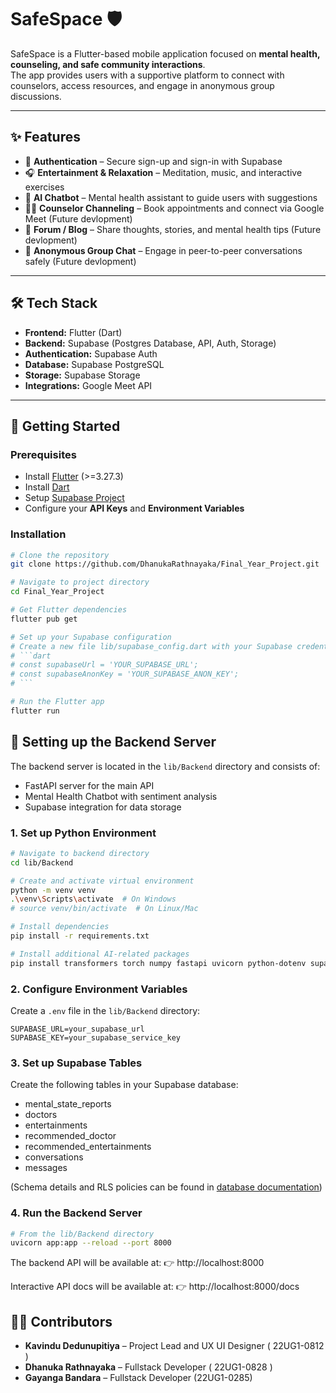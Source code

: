 # SafeSpace 🛡️

SafeSpace is a Flutter-based mobile application focused on **mental health, counseling, and safe community interactions**.  
The app provides users with a supportive platform to connect with counselors, access resources, and engage in anonymous group discussions.  

---

## ✨ Features

- 🔐 **Authentication** – Secure sign-up and sign-in with Supabase
- 🎧 **Entertainment & Relaxation** – Meditation, music, and interactive exercises  
- 🤖 **AI Chatbot** – Mental health assistant to guide users with suggestions   
- 👨‍⚕️ **Counselor Channeling** – Book appointments and connect via Google Meet (Future devlopment) 
- 📝 **Forum / Blog** – Share thoughts, stories, and mental health tips  (Future devlopment) 
- 💬 **Anonymous Group Chat** – Engage in peer-to-peer conversations safely  (Future devlopment) 


---

## 🛠️ Tech Stack

- **Frontend:** Flutter (Dart)  
- **Backend:** Supabase (Postgres Database, API, Auth, Storage)  
- **Authentication:** Supabase Auth  
- **Database:** Supabase PostgreSQL  
- **Storage:** Supabase Storage  
- **Integrations:** Google Meet API  

---

## 🚀 Getting Started

### Prerequisites
- Install [Flutter](https://docs.flutter.dev/get-started/install) (>=3.27.3)  
- Install [Dart](https://dart.dev/get-dart)  
- Setup [Supabase Project](https://supabase.com/)  
- Configure your **API Keys** and **Environment Variables**  

### Installation
```bash
# Clone the repository
git clone https://github.com/DhanukaRathnayaka/Final_Year_Project.git

# Navigate to project directory
cd Final_Year_Project

# Get Flutter dependencies
flutter pub get

# Set up your Supabase configuration
# Create a new file lib/supabase_config.dart with your Supabase credentials:
# ```dart
# const supabaseUrl = 'YOUR_SUPABASE_URL';
# const supabaseAnonKey = 'YOUR_SUPABASE_ANON_KEY';
# ```

# Run the Flutter app
flutter run
```

## 🤖 Setting up the Backend Server

The backend server is located in the `lib/Backend` directory and consists of:
- FastAPI server for the main API
- Mental Health Chatbot with sentiment analysis
- Supabase integration for data storage

### 1. Set up Python Environment

```bash
# Navigate to backend directory
cd lib/Backend

# Create and activate virtual environment
python -m venv venv
.\venv\Scripts\activate  # On Windows
# source venv/bin/activate  # On Linux/Mac

# Install dependencies
pip install -r requirements.txt

# Install additional AI-related packages
pip install transformers torch numpy fastapi uvicorn python-dotenv supabase
```

### 2. Configure Environment Variables

Create a `.env` file in the `lib/Backend` directory:
```env
SUPABASE_URL=your_supabase_url
SUPABASE_KEY=your_supabase_service_key
```

### 3. Set up Supabase Tables

Create the following tables in your Supabase database:
- mental_state_reports
- doctors
- entertainments
- recommended_doctor
- recommended_entertainments
- conversations
- messages

(Schema details and RLS policies can be found in [database documentation](docs/database.md))

### 4. Run the Backend Server

```bash
# From the lib/Backend directory
uvicorn app:app --reload --port 8000
```

The backend API will be available at:
👉 http://localhost:8000

Interactive API docs will be available at:
👉 http://localhost:8000/docs

## 🧑‍💻 Contributors
- **Kavindu Dedunupitiya** – Project Lead and UX UI Designer ( 22UG1-0812 )
- **Dhanuka Rathnayaka** – Fullstack Developer  ( 22UG1-0828 )
- **Gayanga Bandara** – Fullstack Developer  (22UG1-0285)


  